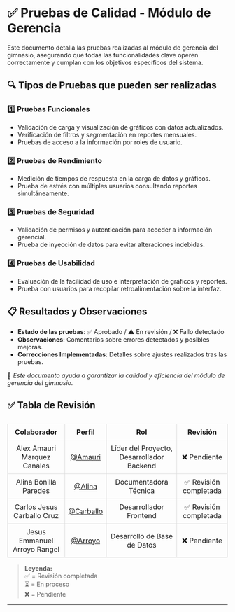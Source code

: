  # ✅ Pruebas de Calidad - Módulo de Gerencia

Este documento detalla las pruebas realizadas al módulo de gerencia del gimnasio, asegurando que todas las funcionalidades clave operen correctamente y cumplan con los objetivos específicos del sistema.

## 🔍 Tipos de Pruebas que pueden ser realizadas

### 1️⃣ Pruebas Funcionales
- Validación de carga y visualización de gráficos con datos actualizados.
- Verificación de filtros y segmentación en reportes mensuales.
- Pruebas de acceso a la información por roles de usuario.

### 2️⃣ Pruebas de Rendimiento
- Medición de tiempos de respuesta en la carga de datos y gráficos.
- Prueba de estrés con múltiples usuarios consultando reportes simultáneamente.

### 3️⃣ Pruebas de Seguridad
- Validación de permisos y autenticación para acceder a información gerencial.
- Prueba de inyección de datos para evitar alteraciones indebidas.

### 4️⃣ Pruebas de Usabilidad
- Evaluación de la facilidad de uso e interpretación de gráficos y reportes.
- Prueba con usuarios para recopilar retroalimentación sobre la interfaz.

## 📋 Resultados y Observaciones
- **Estado de las pruebas**: ✅ Aprobado / ⚠️ En revisión / ❌ Fallo detectado
- **Observaciones**: Comentarios sobre errores detectados y posibles mejoras.
- **Correcciones Implementadas**: Detalles sobre ajustes realizados tras las pruebas.

🚀 *Este documento ayuda a garantizar la calidad y eficiencia del módulo de gerencia del gimnasio.*


## ✅ Tabla de Revisión  

<table style="width: 100%; border-collapse: collapse; margin-top: 30px;">
  <thead>
    <tr>
      <th style="border: 1px solid #ddd; padding: 8px; text-align: center;">Colaborador</th>
      <th style="border: 1px solid #ddd; padding: 8px; text-align: center;">Perfil</th>
      <th style="border: 1px solid #ddd; padding: 8px; text-align: center;">Rol</th>
      <th style="border: 1px solid #ddd; padding: 8px; text-align: center;">Revisión</th>
    </tr>
  </thead>
  <tbody>
    <tr>
      <td style="border: 1px solid #ddd; padding: 8px; text-align: center;">Alex Amauri Marquez Canales</td>
      <td style="border: 1px solid #ddd; padding: 8px; text-align: center;"><a href="https://github.com/Alex01Dev" target="_blank">@Amauri</a></td>
      <td style="border: 1px solid #ddd; padding: 8px; text-align: center;">Líder del Proyecto, Desarrollador Backend</td>
      <td style="border: 1px solid #ddd; padding: 8px; text-align: center;">❌ Pendiente</td>
    </tr>
    <tr>
      <td style="border: 1px solid #ddd; padding: 8px; text-align: center;">Alina Bonilla Paredes</td>
      <td style="border: 1px solid #ddd; padding: 8px; text-align: center;"><a href="https://github.com/Ali-2121" target="_blank">@Alina</a></td>
      <td style="border: 1px solid #ddd; padding: 8px; text-align: center;">Documentadora Técnica</td>
      <td style="border: 1px solid #ddd; padding: 8px; text-align: center;">✅ Revisión completada</td>
    </tr>
    <tr>
      <td style="border: 1px solid #ddd; padding: 8px; text-align: center;">Carlos Jesus Carballo Cruz</td>
      <td style="border: 1px solid #ddd; padding: 8px; text-align: center;"><a href="https://github.com/CarlosJ67" target="_blank">@Carballo</a></td>
      <td style="border: 1px solid #ddd; padding: 8px; text-align: center;">Desarrollador Frontend</td>
      <td style="border: 1px solid #ddd; padding: 8px; text-align: center;">✅ Revisión completada</td>
    </tr>
    <tr>
      <td style="border: 1px solid #ddd; padding: 8px; text-align: center;">Jesus Emmanuel Arroyo Rangel</td>
      <td style="border: 1px solid #ddd; padding: 8px; text-align: center;"><a href="https://github.com/des-arrosho" target="_blank">@Arroyo</a></td>
      <td style="border: 1px solid #ddd; padding: 8px; text-align: center;">Desarrollo de Base de Datos</td>
      <td style="border: 1px solid #ddd; padding: 8px; text-align: center;">❌ Pendiente</td>
    </tr>
  </tbody>
</table>

> **Leyenda:**  
> ✅ = Revisión completada  
> ⏳ = En proceso  
> ❌ = Pendiente  

---  

